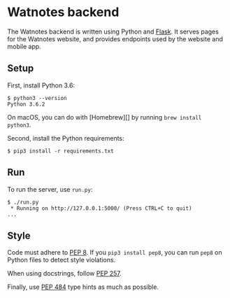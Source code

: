 # Watnotes backend

The Watnotes backend is written using Python and [Flask][]. It serves pages for
the Watnotes website, and provides endpoints used by the website and mobile app.

## Setup

First, install Python 3.6:

```
$ python3 --version
Python 3.6.2
```

On macOS, you can do with [Homebrew][] by running `brew install python3`.

Second, install the Python requirements:

```
$ pip3 install -r requirements.txt
```

## Run

To run the server, use `run.py`:

```
$ ./run.py
 * Running on http://127.0.0.1:5000/ (Press CTRL+C to quit)
...
```

## Style

Code must adhere to [PEP 8][]. If you `pip3 install pep8`, you can run `pep8` on
Python files to detect style violations.

When using docstrings, follow [PEP 257][].

Finally, use [PEP 484][] type hints as much as possible.

[Flask]: http://flask.pocoo.org/
[Hombebrew]: https://brew.sh/
[PEP 8]: https://www.python.org/dev/peps/pep-0008/
[PEP 257]: https://www.python.org/dev/peps/pep-0257/
[PEP 484]: https://www.python.org/dev/peps/pep-0484/
